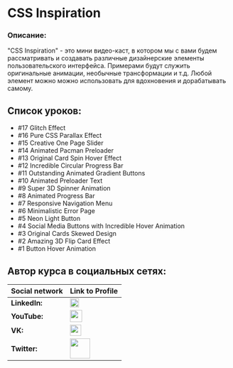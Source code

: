 #  CSS Inspiration

### Описание:
"CSS Inspiration" - это мини видео-каст, в котором мы с вами будем рассматривать и создавать различные дизайнерские элементы пользовательского интерфейса.
Примерами будут служить оригинальные анимации, необычные трансформации и т.д.
Любой элемент можно можно использовать для вдохновения и дорабатывать самому.

## Список уроков:
- #17 Glitch Effect
- #16 Pure CSS Parallax Effect
- #15 Creative One Page Slider
- #14 Animated Pacman Preloader
- #13 Original Card Spin Hover Effect
- #12 Incredible Circular Progress Bar
- #11 Outstanding Animated Gradient Buttons
- #10 Animated Preloader Text
- #9 Super 3D Spinner Animation
- #8 Animated Progress Bar
- #7 Responsive Navigation Menu
- #6 Minimalistic Error Page
- #5 Neon Light Button
- #4 Social Media Buttons with Incredible Hover Animation
- #3 Original Cards Skewed Design
- #2 Amazing 3D Flip Card Effect
- #1 Button Hover Animation

## Автор курса в социальных сетях:
Social network | Link to Profile
-----|-----
**LinkedIn:** | [<img src="https://upload.wikimedia.org/wikipedia/commons/thumb/0/01/LinkedIn_Logo.svg/1280px-LinkedIn_Logo.svg.png" height="20" />](http://www.linkedin.com/in/YauhenKavalchuk)
**YouTube:** | [<img src="https://upload.wikimedia.org/wikipedia/commons/thumb/e/e1/Logo_of_YouTube_%282015-2017%29.svg/1280px-Logo_of_YouTube_%282015-2017%29.svg.png" height="27" />](https://youtube.com/c/YauhenKavalchuk)
**VK:** | [<img src="http://pngimg.com/uploads/vkontakte/vkontakte_PNG27.png" height="25" />](http://vk.com/YauhenKavalchuk)
**Twitter:** | [<img src="http://www.stickpng.com/assets/images/580b57fcd9996e24bc43c53e.png" height="45" />](https://twitter.com/YauhenKavalchuk)
